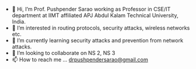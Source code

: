 - 👋 Hi, I’m Prof. Pushpender Sarao working as Professor in CSE/IT department at IIMT affiliated APJ Abdul Kalam Technical University, India.
- 👀 I’m interested in routing protocols, security attacks, wireless networks etc.
- 🌱 I’m currently learning security attacks and prevention from network attacks.
- 💞️ I’m looking to collaborate on NS 2, NS 3
- 📫 How to reach me ... drpushpendersarao@gmail.com


<!---
pushpendersarao/pushpendersarao is a ✨ special ✨ repository because its `README.md` (this file) appears on your GitHub profile.
You can click the Preview link to take a look at your changes.
--->
